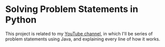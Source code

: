 # Solving Problem Statements in Python
This project is related to my <a href="https://www.youtube.com/channel/UCaJWk3J3DX-oCddsgw4bTNw">YouTube channel</a>, in which I'll be series of problem statements using Java, and explaining every line of how it works.
